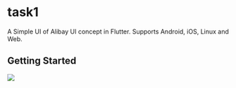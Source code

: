 # task1

A Simple UI of Alibay UI concept in Flutter. Supports Android, iOS, Linux and Web. 


## Getting Started

![](alibay.gif)
